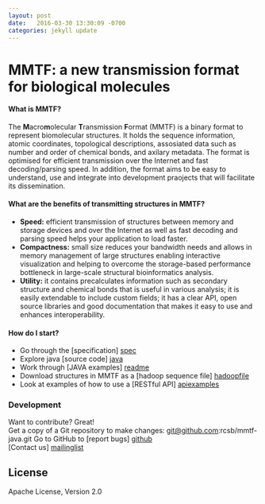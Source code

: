```yaml
---
layout: post
date:   2016-03-30 13:30:09 -0700
categories: jekyll update
---
```


# MMTF: a new transmission format for biological molecules

#### What is MMTF?

The **M**acro**m**olecular **T**ransmission **F**ormat (MMTF) is a binary format to represent biomolecular structures. It holds the sequence information, atomic coordinates, topological descriptions, assosiated data such as number and order of chemical bonds, and axilary metadata. The format is optimised for efficient transmission over the Internet and fast decoding/parsing speed. In addition, the format aims to be easy to understand, use and integrate into development praojects that will facilitate its dissemination.

#### What are the benefits of transmitting structures in MMTF?

* **Speed:** efficient transmission of structures between memory and storage devices and over the Internet as well as fast decoding and parsing speed helps your application to load faster.
* **Compactness:** small size reduces your bandwidth needs and allows in memory management of large structures enabling interactive visualization and helping to overcome the storage-based performance bottleneck in large-scale structural bioinformatics analysis.
* **Utility:** it contains precalculates information such as secondary structure and chemical bonds that is useful in various analysis; it is easily extendable to include custom fields; it has a clear API, open source libraries and good documentation that makes it easy to use and enhances interoperability.

#### How do I start?
* Go through the [specification] [spec]
* Explore java [source code] [java]
* Work through [JAVA examples] [readme]
* Download structures in MMTF as a [hadoop sequence file] [hadoopfile]
* Look at examples of how to use a [RESTful API] [apiexamples]

### Development

Want to contribute? Great!  
Get a copy of a Git repository to make changes: git@github.com:rcsb/mmtf-java.git 
Go to GitHub to [report bugs] [github]  
[Contact us] [mailinglist] 

License
----
Apache License, Version 2.0

   [github]: <https://github.com/rcsb/mmtf/>
   [java]: <https://github.com/rcsb/mmtf-java>
   [javascript]: https://github.com/rcsb/mmtf-javascript
   [git-repo-url]: <git@github.com:rcsb/mmtf-java.git>
   [readme]: <https://github.com/rcsb/mmtf-java/blob/master/README.md>
   [spec]: <https://github.com/rcsb/mmtf/blob/master/spec.md>
   [apiexamples]: <>
   [hadoopfile]: <>
   [mailinglist]: <>
